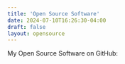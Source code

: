 ```yaml
---
title: 'Open Source Software'
date: 2024-07-10T16:26:30-04:00
draft: false
layout: opensource
---
```


My Open Source Software on GitHub:
